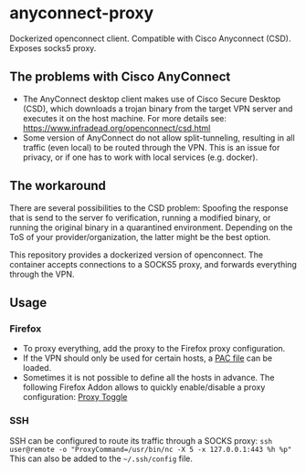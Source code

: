 # anyconnect-proxy
Dockerized openconnect client. Compatible with Cisco Anyconnect (CSD). Exposes socks5 proxy.

## The problems with Cisco AnyConnect
* The AnyConnect desktop client makes use of Cisco Secure Desktop (CSD), which downloads a trojan binary from the target VPN server and executes it on the host machine. For more details see: https://www.infradead.org/openconnect/csd.html
* Some version of AnyConnect do not allow split-tunneling, resulting in all traffic (even local) to be routed through the VPN. This is an issue for privacy, or if one has to work with local services (e.g. docker).

## The workaround
There are several possibilities to the CSD problem: Spoofing the response that is send to the server fo verification, running a modified binary, or running the original binary in a quarantined environment. Depending on the ToS of your provider/organization, the latter might be the best option.

This repository provides a dockerized version of openconnect. The container accepts connections to a SOCKS5 proxy, and forwards everything through the VPN. 

## Usage

### Firefox
* To proxy everything, add the proxy to the Firefox proxy configuration. 
* If the VPN should only be used for certain hosts, a [PAC file](https://developer.mozilla.org/en-US/docs/Web/HTTP/Proxy_servers_and_tunneling/Proxy_Auto-Configuration_(PAC)_file) can be loaded. 
* Sometimes it is not possible to define all the hosts in advance. The following Firefox Addon allows to quickly enable/disable a proxy configuration: [Proxy Toggle](https://addons.mozilla.org/en-US/firefox/addon/proxy-toggle/)

### SSH
SSH can be configured to route its traffic through a SOCKS proxy:
`ssh user@remote -o "ProxyCommand=/usr/bin/nc -X 5 -x 127.0.0.1:443 %h %p"`
This can also be added to the `~/.ssh/config` file.
